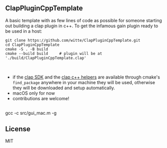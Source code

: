 ## ClapPluginCppTemplate

A basic template with as few lines of code as possible for someone starting out building a clap plugin in c++. To get the infamous gain plugin ready to be used in a host:
```
git clone https://github.com/witte/ClapPluginCppTemplate.git
cd ClapPluginCppTemplate
cmake -S . -B build
cmake --build build     # plugin will be at './build/ClapPluginCppTemplate.clap'
```
<br>

- if the [clap SDK](https://github.com/free-audio/clap) and the [clap c++ helpers](https://github.com/free-audio/clap-helpers) are available through cmake's `find_package` anywhere in your machine they will be used, otherwise they will be downloaded and setup automatically.
- macOS only for now
- contributions are welcome!

##
gcc -c src/gui_mac.m -g



## License
MIT